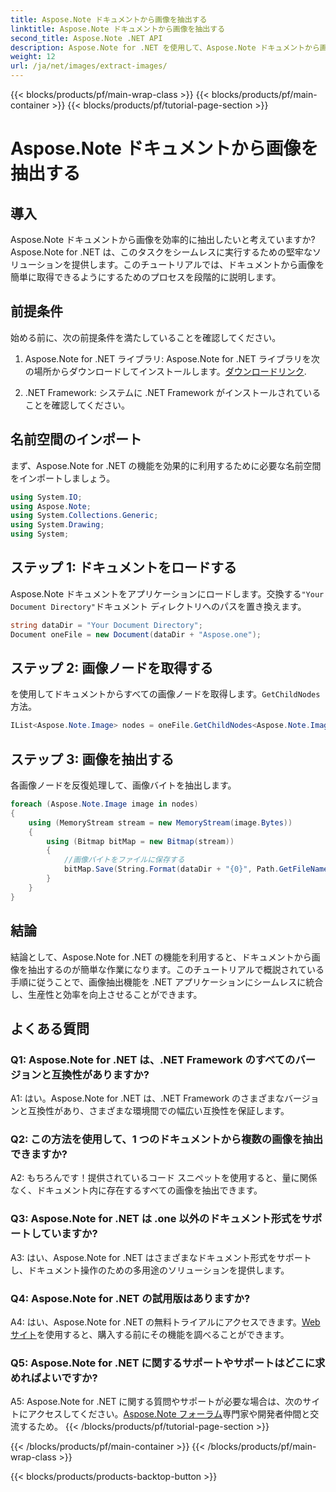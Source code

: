 ```yaml
---
title: Aspose.Note ドキュメントから画像を抽出する
linktitle: Aspose.Note ドキュメントから画像を抽出する
second_title: Aspose.Note .NET API
description: Aspose.Note for .NET を使用して、Aspose.Note ドキュメントから画像を簡単に抽出する方法を学びます。この包括的なチュートリアルを使用して、ドキュメントの操作能力を強化します。
weight: 12
url: /ja/net/images/extract-images/
---
```


{{< blocks/products/pf/main-wrap-class >}}
{{< blocks/products/pf/main-container >}}
{{< blocks/products/pf/tutorial-page-section >}}

# Aspose.Note ドキュメントから画像を抽出する

## 導入

Aspose.Note ドキュメントから画像を効率的に抽出したいと考えていますか? Aspose.Note for .NET は、このタスクをシームレスに実行するための堅牢なソリューションを提供します。このチュートリアルでは、ドキュメントから画像を簡単に取得できるようにするためのプロセスを段階的に説明します。

## 前提条件

始める前に、次の前提条件を満たしていることを確認してください。

1.  Aspose.Note for .NET ライブラリ: Aspose.Note for .NET ライブラリを次の場所からダウンロードしてインストールします。[ダウンロードリンク](https://releases.aspose.com/note/net/).
   
2. .NET Framework: システムに .NET Framework がインストールされていることを確認してください。

## 名前空間のインポート

まず、Aspose.Note for .NET の機能を効果的に利用するために必要な名前空間をインポートしましょう。

```csharp
using System.IO;
using Aspose.Note;
using System.Collections.Generic;
using System.Drawing;
using System;
```

## ステップ 1: ドキュメントをロードする

 Aspose.Note ドキュメントをアプリケーションにロードします。交換する`"Your Document Directory"`ドキュメント ディレクトリへのパスを置き換えます。

```csharp
string dataDir = "Your Document Directory";
Document oneFile = new Document(dataDir + "Aspose.one");
```

## ステップ 2: 画像ノードを取得する

を使用してドキュメントからすべての画像ノードを取得します。`GetChildNodes`方法。

```csharp
IList<Aspose.Note.Image> nodes = oneFile.GetChildNodes<Aspose.Note.Image>();
```

## ステップ 3: 画像を抽出する

各画像ノードを反復処理して、画像バイトを抽出します。

```csharp
foreach (Aspose.Note.Image image in nodes)
{
    using (MemoryStream stream = new MemoryStream(image.Bytes))
    {
        using (Bitmap bitMap = new Bitmap(stream))
        {
            //画像バイトをファイルに保存する
            bitMap.Save(String.Format(dataDir + "{0}", Path.GetFileName(image.FileName)));
        }
    }
}
```

## 結論

結論として、Aspose.Note for .NET の機能を利用すると、ドキュメントから画像を抽出するのが簡単な作業になります。このチュートリアルで概説されている手順に従うことで、画像抽出機能を .NET アプリケーションにシームレスに統合し、生産性と効率を向上させることができます。

## よくある質問

### Q1: Aspose.Note for .NET は、.NET Framework のすべてのバージョンと互換性がありますか?

A1: はい。Aspose.Note for .NET は、.NET Framework のさまざまなバージョンと互換性があり、さまざまな環境間での幅広い互換性を保証します。

### Q2: この方法を使用して、1 つのドキュメントから複数の画像を抽出できますか?

A2: もちろんです！提供されているコード スニペットを使用すると、量に関係なく、ドキュメント内に存在するすべての画像を抽出できます。

### Q3: Aspose.Note for .NET は .one 以外のドキュメント形式をサポートしていますか?

A3: はい、Aspose.Note for .NET はさまざまなドキュメント形式をサポートし、ドキュメント操作のための多用途のソリューションを提供します。

### Q4: Aspose.Note for .NET の試用版はありますか?

 A4: はい、Aspose.Note for .NET の無料トライアルにアクセスできます。[Webサイト](https://releases.aspose.com/)を使用すると、購入する前にその機能を調べることができます。

### Q5: Aspose.Note for .NET に関するサポートやサポートはどこに求めればよいですか?

 A5: Aspose.Note for .NET に関する質問やサポートが必要な場合は、次のサイトにアクセスしてください。[Aspose.Note フォーラム](https://forum.aspose.com/c/note/28)専門家や開発者仲間と交流するため。
{{< /blocks/products/pf/tutorial-page-section >}}

{{< /blocks/products/pf/main-container >}}
{{< /blocks/products/pf/main-wrap-class >}}

{{< blocks/products/products-backtop-button >}}
